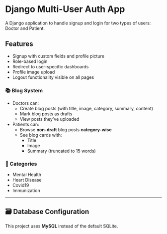 # Django Multi-User Auth App

A Django application to handle signup and login for two types of users: Doctor and Patient.

## Features

- Signup with custom fields and profile picture
- Role-based login
- Redirect to user-specific dashboards
- Profile image upload
- Logout functionality visible on all pages

### 📚 Blog System
- Doctors can:
  - Create blog posts (with title, image, category, summary, content)
  - Mark blog posts as drafts
  - View posts they’ve uploaded
- Patients can:
  - Browse **non-draft** blog posts **category-wise**
  - See blog cards with:
    - Title
    - Image
    - Summary (truncated to 15 words)

### 📂 Categories
- Mental Health
- Heart Disease
- Covid19
- Immunization

---

## 🗃️ Database Configuration

This project uses **MySQL** instead of the default SQLite.
